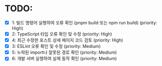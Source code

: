 # TODO:

- [x] 1: 빌드 명령어 실행하여 오류 확인 (pnpm build 또는 npm run build) (priority: High)
- [x] 2: TypeScript 타입 오류 확인 및 수정 (priority: High)
- [x] 4: 최근 수정한 포스트 상세 페이지 코드 검토 (priority: High)
- [x] 3: ESLint 오류 확인 및 수정 (priority: Medium)
- [x] 5: 누락된 import나 잘못된 경로 확인 (priority: Medium)
- [x] 6: 개발 서버 실행하여 실제 동작 확인 (priority: Medium)
